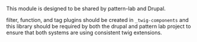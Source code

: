 This module is designed to be shared by pattern-lab and Drupal.

filter, function, and tag plugins should be created in `_twig-components` and
this library should be required by both the drupal and pattern lab project to
ensure that both systems are using consistent twig extensions.
